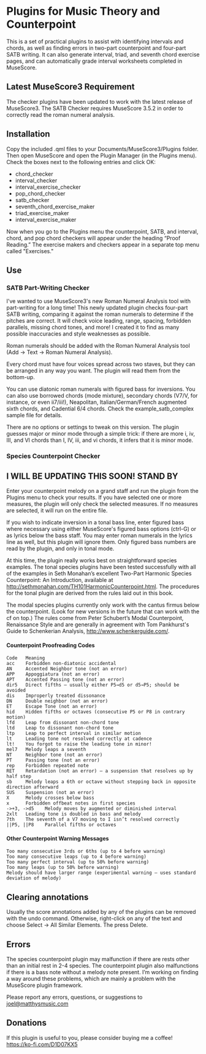 # Plugins for Music Theory and Counterpoint

This is a set of practical plugins to assist with identifying intervals and chords, as well as finding errors in two-part counterpoint and four-part SATB writing. It can also generate interval, triad, and seventh chord exercise pages, and can automatically grade interval worksheets completed in MuseScore.

## Latest MuseScore3 Requirement

The checker plugins have been updated to work with the latest release of MuseScore3. The SATB Checker requires MuseScore 3.5.2 in order to correctly read the roman numeral analysis.

## Installation

Copy the included .qml files to your Documents/MuseScore3/Plugins folder. Then open MuseScore and open the Plugin Manager (in the Plugins menu). Check the boxes next to the following entries and click OK:
* chord_checker
* interval_checker
* interval_exercise_checker
* pop_chord_checker
* satb_checker
* seventh_chord_exercise_maker
* triad_exercise_maker
* interval_exercise_maker

Now when you go to the Plugins menu the counterpoint, SATB, and interval, chord, and pop chord checkers will appear under the heading “Proof Reading.” The exercise makers and checkers appear in a separate top menu called "Exercises."

## Use

### SATB Part-Writing Checker

I've wanted to use MuseScore3's new Roman Numeral Analysis tool with part-writing for a long time! This newly updated plugin checks four-part SATB writing, comparing it against the roman numerals to determine if the pitches are correct. It will check voice leading, range, spacing, forbidden parallels, missing chord tones, and more! I created it to find as many possible inaccuracies and style weaknesses as possible.

Roman numerals should be added with the Roman Numeral Analysis tool (Add -> Text -> Roman Numeral Analysis).

Every chord must have four voices spread across two staves, but they can be arranged in any way you want. The plugin will read them from the bottom-up.

You can use diatonic roman numerals with figured bass for inversions. You can also use borrowed chords (mode mixture), secondary chords (V7/V, for instance, or even ii7/iii!), Neapolitan, Italian/German/French augmented sixth chords, and Cadential 6/4 chords. Check the example_satb_complex sample file for details.

There are no options or settings to tweak on this version. The plugin guesses major or minor mode through a simple trick: if there are more i, iv, III, and VI
chords than I, IV, iii, and vi chords, it infers that it is minor mode.

### Species Counterpoint Checker

## I WILL BE UPDATING THIS SOON! STAND BY

Enter your counterpoint melody on a grand staff and run the plugin from the Plugins menu to check your results. If you have selected one or more measures, the plugin will only check the selected measures. If no measures are selected, it will run on the entire file.

If you wish to indicate inversion in a tonal bass line, enter figured bass where necessary using either MuseScore's figured bass options (ctrl-G) or as lyrics below the bass staff. You may enter roman numerals in the lyrics line as well, but this plugin will ignore them. Only figured bass numbers are read by the plugin, and only in tonal mode.

At this time, the plugin really works best on straightforward species examples. The tonal species plugins have been tested successfully with all of the examples in Seth Monahan’s excellent Two-Part Harmonic Species Counterpoint: An Introduction, available at http://sethmonahan.com/TH101HarmonicCounterpoint.html. The procedures for the tonal plugin are derived from the rules laid out in this book.

The modal species plugins currently only work with the cantus firmus below the counterpoint. (Look for new versions in the future that can work with the cf on top.) The rules come from Peter Schubert’s Modal Counterpoint, Renaissance Style and are generally in agreement with Tom Pankhurst's Guide to Schenkerian Analysis, http://www.schenkerguide.com/.

#### Counterpoint Proofreading Codes

```
Code   Meaning
acc    Forbidden non-diatonic accidental
AN     Accented Neighbor tone (not an error)
APP    Appoggiatura (not an error)
APT    Accented Passing tone (not an error)
dir5   Direct fifths – usually either P5→d5 or d5→P5; should be avoided
dis    Improperly treated dissonance
DN     Double neighbor (not an error)
ET     Escape Tone (not an error)
hid    Hidden fifths or octaves (consecutive P5 or P8 in contrary motion)
lfd    Leap from dissonant non-chord tone
ltd    Leap to dissonant non-chord tone
ltp    Leap to perfect interval in similar motion
lt     Leading tone not resolved correctly at cadence
lt!    You forgot to raise the leading tone in minor!
mel7   Melody leaps a seventh
NT     Neighbor tone (not an error)
PT     Passing tone (not an error)
rep    Forbidden repeated note
RET    Retardation (not an error) – a suspension that resolves up by half step
sb     Melody leaps a 6th or octave without stepping back in opposite direction afterward
SUS    Suspension (not an error)
X      Melody crosses below bass
x      Forbidden offbeat notes in first species
->+3, ->d5    Melody moves by augmented or diminished interval
2xlt   Leading tone is doubled in bass and melody
7th    The seventh of a V7 moving to I isn’t resolved correctly
||P5, ||P8    Parallel fifths or octaves
```

#### Other Counterpoint Warning Messages

```
Too many consecutive 3rds or 6ths (up to 4 before warning)
Too many consecutive leaps (up to 4 before warning)
Too many perfect interval (up to 50% before warning)
Too many leaps (up to 50% before warning)
Melody should have larger range (experimental warning – uses standard deviation of melody)
```


## Clearing annotations

Usually the score annotations added by any of the plugins can be removed with the undo command. Otherwise, right-click on any of the text and choose Select → All Similar Elements. The press Delete.

## Errors

The species counterpoint plugin may malfunction if there are rests other than an initial rest in 2-4 species. The counterpoint plugin also malfunctions if there is a bass note without a melody note present. I’m working on finding a way around these problems, which are mainly a problem with the MuseScore plugin framework.

Please report any errors, questions, or suggestions to joel@matthysmusic.com

## Donations

If this plugin is useful to you, please consider buying me a coffee! https://ko-fi.com/D1D07KX5

